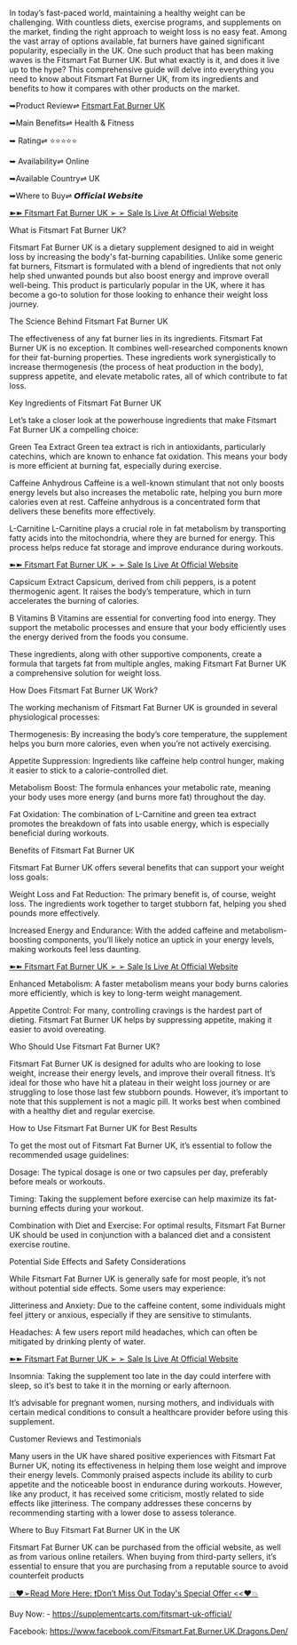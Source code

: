 In today’s fast-paced world, maintaining a healthy weight can be challenging. With countless diets, exercise programs, and supplements on the market, finding the right approach to weight loss is no easy feat. Among the vast array of options available, fat burners have gained significant popularity, especially in the UK. One such product that has been making waves is the Fitsmart Fat Burner UK. But what exactly is it, and does it live up to the hype? This comprehensive guide will delve into everything you need to know about Fitsmart Fat Burner UK, from its ingredients and benefits to how it compares with other products on the market.

➥Product Review⇌ [Fitsmart Fat Burner UK](https://www.facebook.com/Fitsmart.Fat.Burner.UK.Dragons.Den/
) 

➥Main Benefits⇌ Health & Fitness

➥ Rating⇌ ⭐⭐⭐⭐⭐

➥ Availability⇌ Online

➥Available Country⇌ UK

➥Where to Buy⇌ 𝙊𝙛𝙛𝙞𝙘𝙞𝙖𝙡 𝙒𝙚𝙗𝙨𝙞𝙩𝙚


[➽➽ Fitsmart Fat Burner UK ➢ ➢ Sale Is Live At Official Website](https://supplementcarts.com/fitsmart-uk-official/)


What is Fitsmart Fat Burner UK?

Fitsmart Fat Burner UK is a dietary supplement designed to aid in weight loss by increasing the body's fat-burning capabilities. Unlike some generic fat burners, Fitsmart is formulated with a blend of ingredients that not only help shed unwanted pounds but also boost energy and improve overall well-being. This product is particularly popular in the UK, where it has become a go-to solution for those looking to enhance their weight loss journey.

The Science Behind Fitsmart Fat Burner UK

The effectiveness of any fat burner lies in its ingredients. Fitsmart Fat Burner UK is no exception. It combines well-researched components known for their fat-burning properties. These ingredients work synergistically to increase thermogenesis (the process of heat production in the body), suppress appetite, and elevate metabolic rates, all of which contribute to fat loss.

Key Ingredients of Fitsmart Fat Burner UK

Let’s take a closer look at the powerhouse ingredients that make Fitsmart Fat Burner UK a compelling choice:

Green Tea Extract
Green tea extract is rich in antioxidants, particularly catechins, which are known to enhance fat oxidation. This means your body is more efficient at burning fat, especially during exercise.

Caffeine Anhydrous
Caffeine is a well-known stimulant that not only boosts energy levels but also increases the metabolic rate, helping you burn more calories even at rest. Caffeine anhydrous is a concentrated form that delivers these benefits more effectively.

L-Carnitine
L-Carnitine plays a crucial role in fat metabolism by transporting fatty acids into the mitochondria, where they are burned for energy. This process helps reduce fat storage and improve endurance during workouts.


[➽➽ Fitsmart Fat Burner UK ➢ ➢ Sale Is Live At Official Website](https://supplementcarts.com/fitsmart-uk-official/)


Capsicum Extract
Capsicum, derived from chili peppers, is a potent thermogenic agent. It raises the body’s temperature, which in turn accelerates the burning of calories.

B Vitamins
B Vitamins are essential for converting food into energy. They support the metabolic processes and ensure that your body efficiently uses the energy derived from the foods you consume.

These ingredients, along with other supportive components, create a formula that targets fat from multiple angles, making Fitsmart Fat Burner UK a comprehensive solution for weight loss.

How Does Fitsmart Fat Burner UK Work?

The working mechanism of Fitsmart Fat Burner UK is grounded in several physiological processes:

Thermogenesis: By increasing the body’s core temperature, the supplement helps you burn more calories, even when you’re not actively exercising.

Appetite Suppression: Ingredients like caffeine help control hunger, making it easier to stick to a calorie-controlled diet.

Metabolism Boost: The formula enhances your metabolic rate, meaning your body uses more energy (and burns more fat) throughout the day.

Fat Oxidation: The combination of L-Carnitine and green tea extract promotes the breakdown of fats into usable energy, which is especially beneficial during workouts.

Benefits of Fitsmart Fat Burner UK

Fitsmart Fat Burner UK offers several benefits that can support your weight loss goals:

Weight Loss and Fat Reduction: The primary benefit is, of course, weight loss. The ingredients work together to target stubborn fat, helping you shed pounds more effectively.

Increased Energy and Endurance: With the added caffeine and metabolism-boosting components, you’ll likely notice an uptick in your energy levels, making workouts feel less daunting.


[➽➽ Fitsmart Fat Burner UK ➢ ➢ Sale Is Live At Official Website](https://supplementcarts.com/fitsmart-uk-official/)


Enhanced Metabolism: A faster metabolism means your body burns calories more efficiently, which is key to long-term weight management.

Appetite Control: For many, controlling cravings is the hardest part of dieting. Fitsmart Fat Burner UK helps by suppressing appetite, making it easier to avoid overeating.

Who Should Use Fitsmart Fat Burner UK?

Fitsmart Fat Burner UK is designed for adults who are looking to lose weight, increase their energy levels, and improve their overall fitness. It’s ideal for those who have hit a plateau in their weight loss journey or are struggling to lose those last few stubborn pounds. However, it’s important to note that this supplement is not a magic pill. It works best when combined with a healthy diet and regular exercise.

How to Use Fitsmart Fat Burner UK for Best Results

To get the most out of Fitsmart Fat Burner UK, it’s essential to follow the recommended usage guidelines:

Dosage: The typical dosage is one or two capsules per day, preferably before meals or workouts.

Timing: Taking the supplement before exercise can help maximize its fat-burning effects during your workout.

Combination with Diet and Exercise: For optimal results, Fitsmart Fat Burner UK should be used in conjunction with a balanced diet and a consistent exercise routine.

Potential Side Effects and Safety Considerations

While Fitsmart Fat Burner UK is generally safe for most people, it’s not without potential side effects. Some users may experience:

Jitteriness and Anxiety: Due to the caffeine content, some individuals might feel jittery or anxious, especially if they are sensitive to stimulants.

Headaches: A few users report mild headaches, which can often be mitigated by drinking plenty of water.


[➽➽ Fitsmart Fat Burner UK ➢ ➢ Sale Is Live At Official Website](https://supplementcarts.com/fitsmart-uk-official/)


Insomnia: Taking the supplement too late in the day could interfere with sleep, so it’s best to take it in the morning or early afternoon.

It’s advisable for pregnant women, nursing mothers, and individuals with certain medical conditions to consult a healthcare provider before using this supplement.

Customer Reviews and Testimonials

Many users in the UK have shared positive experiences with Fitsmart Fat Burner UK, noting its effectiveness in helping them lose weight and improve their energy levels. Commonly praised aspects include its ability to curb appetite and the noticeable boost in endurance during workouts. However, like any product, it has received some criticism, mostly related to side effects like jitteriness. The company addresses these concerns by recommending starting with a lower dose to assess tolerance.

Where to Buy Fitsmart Fat Burner UK in the UK

Fitsmart Fat Burner UK can be purchased from the official website, as well as from various online retailers. When buying from third-party sellers, it’s essential to ensure that you are purchasing from a reputable source to avoid counterfeit products


[💥❤️➢Read More Here: ❗Don’t Miss Out Today's Special Offer <<❤️💥](https://supplementcarts.com/fitsmart-uk-official/)


Buy Now: - https://supplementcarts.com/fitsmart-uk-official/

Facebook: https://www.facebook.com/Fitsmart.Fat.Burner.UK.Dragons.Den/

